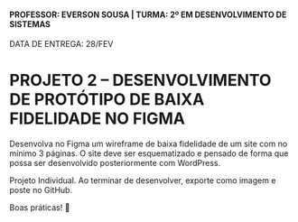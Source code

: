 #### PROFESSOR: EVERSON SOUSA | TURMA: 2º EM DESENVOLVIMENTO DE SISTEMAS

DATA DE ENTREGA: 28/FEV
# PROJETO 2 – DESENVOLVIMENTO DE PROTÓTIPO DE BAIXA FIDELIDADE NO FIGMA

Desenvolva no Figma um wireframe de baixa fidelidade de um site com no mínimo 3 páginas. O site deve ser esquematizado e pensado de forma que possa ser desenvolvido posteriormente com WordPress.

Projeto Individual. Ao terminar de desenvolver, exporte como imagem e poste no GitHub.

Boas práticas! :call_me_hand:
